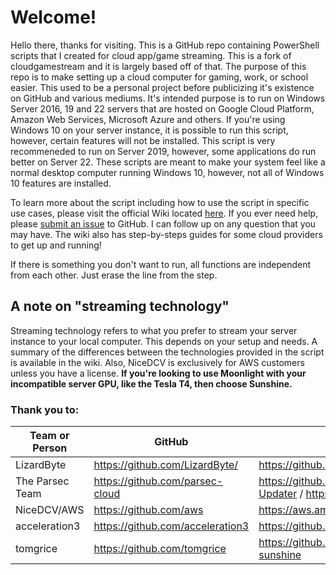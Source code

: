 # Welcome!
Hello there, thanks for visiting. This is a GitHub repo containing PowerShell scripts that I created for cloud app/game streaming. This is a fork of cloudgamestream and it is largely based off of that. The purpose of this repo is to make setting up a cloud computer for gaming, work, or school easier. This used to be a personal project before publicizing it's existence on GitHub and various mediums. It's intended purpose is to run on Windows Server 2016, 19 and 22 servers that are hosted on Google Cloud Platform, Amazon Web Services, Microsoft Azure and others. If you're using Windows 10 on your server instance, it is possible to run this script, however, certain features will not be installed. This script is very recommeneded to run on Server 2019, however, some applications do run better on Server 22. These scripts are meant to make your system feel like a normal desktop computer running Windows 10, however, not all of Windows 10 features are installed. 

To learn more about the script including how to use the script in specific use cases, please visit the official Wiki located [here](https://github.com/rionsears/cloudstreaming/wiki). If you ever need help, please [submit an issue](https://github.com/rionsears/cloudstreaming/issues) to GitHub. I can follow up on any question that you may have. The wiki also has step-by-steps guides for some cloud providers to get up and running!

If there is something you don't want to run, all functions are independent from each other. Just erase the line from the step. 

## A note on "streaming technology"
Streaming technology refers to what you prefer to stream your server instance to your local computer. This depends on your setup and needs. A summary of the differences between the technologies provided in the script is available in the wiki. Also, NiceDCV is exclusively for AWS customers unless you have a license. **If you're looking to use Moonlight with your incompatible server GPU, like the Tesla T4, then choose Sunshine.**

### Thank you to: 
| Team or Person  | GitHub                             | Project                                                                |
|-----------------|------------------------------------|------------------------------------------------------------------------|
| LizardByte      | https://github.com/LizardByte/     | https://github.com/LizardByte/Sunshine/releases                        |
| The Parsec Team | https://github.com/parsec-cloud    | https://github.com/parsec-cloud/Cloud-GPU-Updater / https://parsec.app |
| NiceDCV/AWS     | https://github.com/aws             | https://aws.amazon.com/hpc/dcv/                                        |
| acceleration3   | https://github.com/acceleration3   | https://github.com/acceleration3/cloudgamestream                       |
| tomgrice        | https://github.com/tomgrice        | https://github.com/tomgrice/cloudgamestream-sunshine                   |
